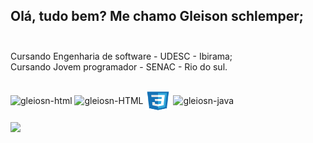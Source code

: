 
## Olá, tudo bem? Me chamo Gleison schlemper; <br/><br/>
Cursando Engenharia de software - UDESC - Ibirama;<br/>
Cursando Jovem programador - SENAC - Rio do sul.<br/> 

<div style="display: inline_block" width="100%"><br>
  <img align="center" alt="gleiosn-html" height="50" width="90" src="https://img.shields.io/badge/HTML5-E34F26?style=for-the-badge&logo=html5&logoColor=white">
 <img align="center" alt="gleiosn-HTML" height="50" width="90" src="https://img.shields.io/badge/JavaScript-F7DF1E?style=for-the-badge&logo=javascript&logoColor=black">
  <img align="center" alt="gleiosn-CSS" height="30" width="40" src="https://raw.githubusercontent.com/devicons/devicon/master/icons/css3/css3-original.svg">
  <img align="center" alt="gleiosn-java" height="30" width="40" src="https://cdn.jsdelivr.net/gh/devicons/devicon/icons/java/java-original.svg">
</div><br/> 

<div>
  <img height="180em" src="https://github-readme-stats.vercel.app/api/top-langs/?username=gleisonschlemper&layout=compact&langs_count=7&theme=while" align="center"/>
</div>

